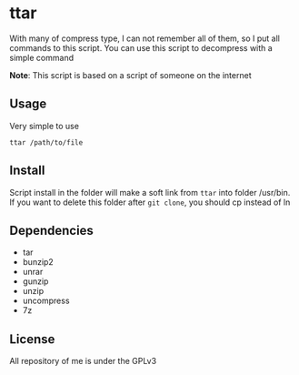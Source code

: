 # ttar

With many of compress type, I can not remember all of them, so I put all
commands to this script. You can use this script to decompress with a simple
command

**Note**: This script is based on a script of someone on the internet

## Usage

Very simple to use

```
ttar /path/to/file
```

## Install

Script install in the folder will make a soft link from `ttar` into folder
/usr/bin. If you want to delete this folder after `git clone`, you should cp
instead of ln

## Dependencies

- tar
- bunzip2
- unrar
- gunzip
- unzip
- uncompress
- 7z

## License

All repository of me is under the GPLv3